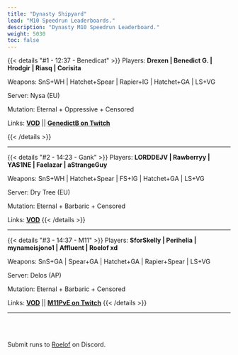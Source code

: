 ```yaml
---
title: "Dynasty Shipyard"
lead: "M10 Speedrun Leaderboards."
description: "Dynasty M10 Speedrun Leaderboard."
weight: 5030
toc: false
---
```


{{< details "#1 - 12:37 - Benedicat" >}}
Players: **Drexen | Benedict G. | Hrodgir | Riasq | Corisita**

Weapons: SnS+WH | Hatchet+Spear | Rapier+IG | Hatchet+GA | LS+VG

Server: Nysa (EU)

Mutation: Eternal + Oppressive + Censored

Links: **<a href="https://www.youtube.com/watch?v=lps2Wz4dOjY" target="_blank">VOD</a>** || **<a href="https://twitch.tv/genedictb" target="_blank">GenedictB on Twitch</a>**

{{< /details >}}

---

{{< details "#2 - 14:23 - Gank" >}}
Players: **LORDDEJV | Rawberryy | YAS1NE | Faelazar | aStrangeGuy**

Weapons: SnS+WH | Hatchet+Spear | FS+IG | Hatchet+GA | LS+VG

Server: Dry Tree (EU)

Mutation: Eternal + Barbaric + Censored

Links: **<a href="https://www.youtube.com/watch?v=TFBRAVg3vjo" target="_blank">VOD</a>**
{{< /details >}}

---

{{< details "#3 - 14:37 - M11" >}}
Players: **SforSkelly | Perihelia | mynameisjono1 | Affluent | Roelof xd**

Weapons: SnS+GA | Spear+GA | Hatchet+GA | Rapier+Spear | LS+VG

Server: Delos (AP)

Mutation: Eternal + Barbaric + Censored

Links: **<a href="https://www.youtube.com/watch?v=TFBRAVg3vjo" target="_blank">VOD</a>** || **<a href="https://twitch.tv/M11PvE" target="_blank">M11PvE on Twitch</a>**
{{< /details >}}

---

<br>
<br>

Submit runs to <a href="https://discord.com/users/144300697230376960" target="_blank">Roelof</a> on Discord.